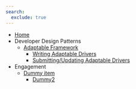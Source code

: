 ```yaml
---
search:
  exclude: true
---
```


- [Home](index.md)
- Developer Design Patterns
    - [Adaptable Framework](adaptable/about-adaptable.md)
        - [Writing Adaptable Drivers](adaptable/writing-adaptable-drivers.md)
        - [Submitting/Updating Adaptable Drivers](adaptable/submitting-your-adaptable-driver.md)
- Engagement
    - [Dummy item](dummy/dummy.md)
        - [Dummy2](dummy/dummy.md)


